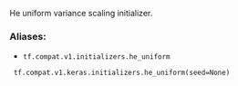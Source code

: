 He uniform variance scaling initializer.
### Aliases:
- `tf.compat.v1.initializers.he_uniform`

```
 tf.compat.v1.keras.initializers.he_uniform(seed=None)
```
